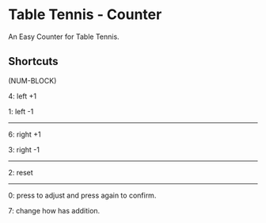 # Table Tennis - Counter
An Easy Counter for Table Tennis.

## Shortcuts
(NUM-BLOCK)

4: left +1

1: left -1
____________________________
6: right +1 

3: right -1
____________________________
2: reset
____________________________
0: press to adjust and press again to confirm.

7: change how has addition.
